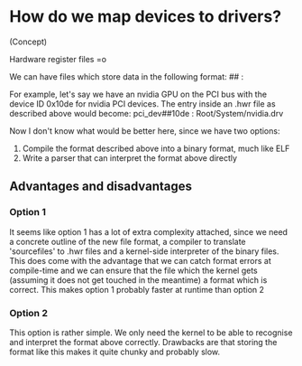 # How do we map devices to drivers?

(Concept)

Hardware register files =o

We can have files which store data in the following format:
<device type>##<device id> : <driver path>

For example, let's say we have an nvidia GPU on the PCI bus with the device ID 0x10de for nvidia PCI devices. The entry
inside an .hwr file as described above would become:
pci_dev##10de : Root/System/nvidia.drv

Now I don't know what would be better here, since we have two options:
1) Compile the format described above into a binary format, much like ELF
2) Write a parser that can interpret the format above directly

## Advantages and disadvantages

### Option 1

It seems like option 1 has a lot of extra complexity attached, since we need a concrete outline of the new file format, a 
compiler to translate 'sourcefiles' to .hwr files and a kernel-side interpreter of the binary files. This does come with the 
advantage that we can catch format errors at compile-time and we can ensure that the file which the kernel gets (assuming it 
does not get touched in the meantime) a format which is correct. This makes option 1 probably faster at runtime than option 2

### Option 2

This option is rather simple. We only need the kernel to be able to recognise and interpret the format above correctly. Drawbacks
are that storing the format like this makes it quite chunky and probably slow. 
